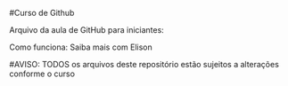 #Curso de Github

Arquivo da aula de GitHub para iniciantes:

Como funciona: Saiba mais com Elison

#AVISO: TODOS os arquivos deste repositório estão sujeitos a alterações conforme o curso
